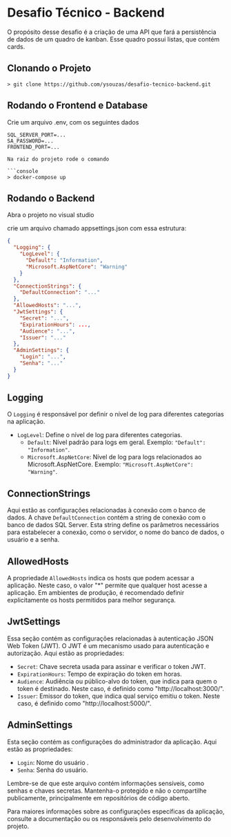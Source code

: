 # Desafio Técnico - Backend

O propósito desse desafio é a criação de uma API que fará a persistência de dados de um quadro de kanban. Esse quadro possui listas, que contém cards.

## Clonando o Projeto

```console
> git clone https://github.com/ysouzas/desafio-tecnico-backend.git
```

## Rodando o Frontend e Database

Crie um arquivo .env, com os seguintes dados

````plaintext
SQL_SERVER_PORT=...
SA_PASSWORD=...
FRONTEND_PORT=...

Na raiz do projeto rode o comando

```console
> docker-compose up
````

## Rodando o Backend

Abra o projeto no visual studio

crie um arquivo chamado appsettings.json com essa estrutura:

```json
{
  "Logging": {
    "LogLevel": {
      "Default": "Information",
      "Microsoft.AspNetCore": "Warning"
    }
  },
  "ConnectionStrings": {
    "DefaultConnection": "..."
  },
  "AllowedHosts": "...",
  "JwtSettings": {
    "Secret": "...",
    "ExpirationHours": ...,
    "Audience": "...",
    "Issuer": "..."
  },
  "AdminSettings": {
    "Login": "...",
    "Senha": "..."
  }
}
```

## Logging

O `Logging` é responsável por definir o nível de log para diferentes categorias na aplicação.

- `LogLevel`: Define o nível de log para diferentes categorias.
  - `Default`: Nível padrão para logs em geral. Exemplo: `"Default": "Information"`.
  - `Microsoft.AspNetCore`: Nível de log para logs relacionados ao Microsoft.AspNetCore. Exemplo: `"Microsoft.AspNetCore": "Warning"`.

## ConnectionStrings

Aqui estão as configurações relacionadas à conexão com o banco de dados. A chave `DefaultConnection` contém a string de conexão com o banco de dados SQL Server. Esta string define os parâmetros necessários para estabelecer a conexão, como o servidor, o nome do banco de dados, o usuário e a senha.

## AllowedHosts

A propriedade `AllowedHosts` indica os hosts que podem acessar a aplicação. Neste caso, o valor "\*" permite que qualquer host acesse a aplicação. Em ambientes de produção, é recomendado definir explicitamente os hosts permitidos para melhor segurança.

## JwtSettings

Essa seção contém as configurações relacionadas à autenticação JSON Web Token (JWT). O JWT é um mecanismo usado para autenticação e autorização. Aqui estão as propriedades:

- `Secret`: Chave secreta usada para assinar e verificar o token JWT.
- `ExpirationHours`: Tempo de expiração do token em horas.
- `Audience`: Audiência ou público-alvo do token, que indica para quem o token é destinado. Neste caso, é definido como "http://localhost:3000/".
- `Issuer`: Emissor do token, que indica qual serviço emitiu o token. Neste caso, é definido como "http://localhost:5000/".

## AdminSettings

Esta seção contém as configurações do administrador da aplicação. Aqui estão as propriedades:

- `Login`: Nome do usuário .
- `Senha`: Senha do usuário.

Lembre-se de que este arquivo contém informações sensíveis, como senhas e chaves secretas. Mantenha-o protegido e não o compartilhe publicamente, principalmente em repositórios de código aberto.

Para maiores informações sobre as configurações específicas da aplicação, consulte a documentação ou os responsáveis pelo desenvolvimento do projeto.
